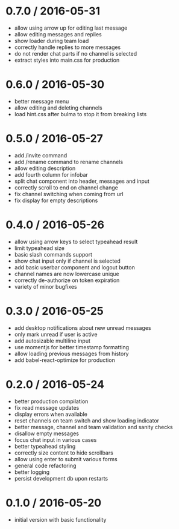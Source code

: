 
0.7.0 / 2016-05-31
==================

  * allow using arrow up for editing last message
  * allow editing messages and replies
  * show loader during team load
  * correctly handle replies to more messages
  * do not render chat parts if no channel is selected
  * extract styles into main.css for production

0.6.0 / 2016-05-30
==================

  * better message menu
  * allow editing and deleting channels
  * load hint.css after bulma to stop it from breaking lists

0.5.0 / 2016-05-27
==================

  * add /invite command
  * add /rename command to rename channels
  * allow editing description
  * add fourth column for infobar
  * split chat component into header, messages and input
  * correctly scroll to end on channel change
  * fix channel switching when coming from url
  * fix display for empty descriptions

0.4.0 / 2016-05-26
==================

  * allow using arrow keys to select typeahead result
  * limit typeahead size
  * basic slash commands support
  * show chat input only if channel is selected
  * add basic userbar component and logout button
  * channel names are now lowercase unique
  * correctly de-authorize on token expiration
  * variety of minor bugfixes

0.3.0 / 2016-05-25
==================

  * add desktop notifications about new unread messages
  * only mark unread if user is active
  * add autosizable multiline input
  * use momentjs for better timestamp formatting
  * allow loading previous messages from history
  * add babel-react-optimize for production

0.2.0 / 2016-05-24
==================

  * better production compilation
  * fix read message updates
  * display errors when available
  * reset channels on team switch and show loading indicator
  * better message, channel and team validation and sanity checks
  * disallow empty messages
  * focus chat input in various cases
  * better typeahead styling
  * correctly size content to hide scrollbars
  * allow using enter to submit various forms
  * general code refactoring
  * better logging
  * persist development db upon restarts

0.1.0 / 2016-05-20
==================
  * initial version with basic functionality
